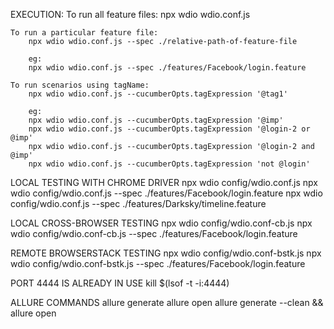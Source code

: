EXECUTION:
    To run all feature files:
        npx wdio wdio.conf.js

    To run a particular feature file:
        npx wdio wdio.conf.js --spec ./relative-path-of-feature-file

        eg:
        npx wdio wdio.conf.js --spec ./features/Facebook/login.feature 

    To run scenarios using tagName:
        npx wdio wdio.conf.js --cucumberOpts.tagExpression '@tag1'

        eg:
        npx wdio wdio.conf.js --cucumberOpts.tagExpression '@imp'
        npx wdio wdio.conf.js --cucumberOpts.tagExpression '@login-2 or @imp'
        npx wdio wdio.conf.js --cucumberOpts.tagExpression '@login-2 and @imp'
        npx wdio wdio.conf.js --cucumberOpts.tagExpression 'not @login'



LOCAL TESTING WITH CHROME DRIVER
        npx wdio config/wdio.conf.js
        npx wdio config/wdio.conf.js --spec ./features/Facebook/login.feature
        npx wdio config/wdio.conf.js --spec ./features/Darksky/timeline.feature
        
LOCAL CROSS-BROWSER TESTING
        npx wdio config/wdio.conf-cb.js
        npx wdio config/wdio.conf-cb.js --spec ./features/Facebook/login.feature

REMOTE BROWSERSTACK TESTING
        npx wdio config/wdio.conf-bstk.js
        npx wdio config/wdio.conf-bstk.js --spec ./features/Facebook/login.feature

PORT 4444 IS ALREADY IN USE
        kill $(lsof -t -i:4444)

ALLURE COMMANDS
    allure generate
    allure open
    allure generate  --clean && allure open